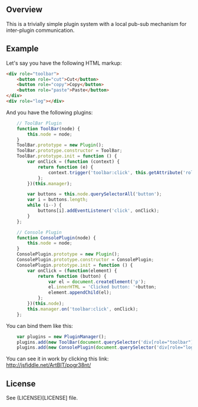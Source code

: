 ## Overview

This is a trivially simple plugin system with a local pub-sub mechanism
for inter-plugin communication.

## Example

Let's say you have the following HTML markup:
```html
<div role="toolbar">
    <button role="cut">Cut</button>
    <button role="copy">Copy</button>
    <button role="paste">Paste</button>
</div>
<div role="log"></div>
```

And you have the following plugins:
```js
    // ToolBar Plugin
    function ToolBar(node) {
        this.node = node;
    }
    ToolBar.prototype = new Plugin();
    ToolBar.prototype.constructor = ToolBar;
    ToolBar.prototype.init = function () {
        var onClick = (function (context) {
            return function (e) {
                context.trigger('toolbar:click', this.getAttribute('role'));
            };
        })(this.manager);

        var buttons = this.node.querySelectorAll('button');
        var i = buttons.length;
        while (i--) {
            buttons[i].addEventListener('click', onClick);
        }
    };

    // Console Plugin
    function ConsolePlugin(node) {
        this.node = node;
    }
    ConsolePlugin.prototype = new Plugin();
    ConsolePlugin.prototype.constructor = ConsolePlugin;
    ConsolePlugin.prototype.init = function () {
        var onClick = (function(element) {
            return function (button) {
                var el = document.createElement('p');
                el.innerHTML = 'Clicked button: '+button;
                element.appendChild(el);
            };
        })(this.node);
        this.manager.on('toolbar:click', onClick);
    };
```

You can bind them like this:
```js
    var plugins = new PluginManager();
    plugins.add(new ToolBar(document.querySelector('div[role="toolbar"]')));
    plugins.add(new ConsolePlugin(document.querySelector('div[role="log"]')));
```

You can see it in work by clicking this link: http://jsfiddle.net/ArtBIT/pogr38nt/

## License

See (LICENSE)[LICENSE] file.
